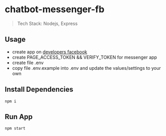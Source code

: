 # chatbot-messenger-fb
> Tech Stack: Nodejs, Express

## Usage

* create app on [developers facebook](https://developers.facebook.com/apps/)
* create PAGE_ACCESS_TOKEN && VERIFY_TOKEN for messenger app
* create file .env
* copy file .env.example into .env and update the values/settings to your own

## Install Dependencies

```
npm i
```

## Run App

```
npm start
```
